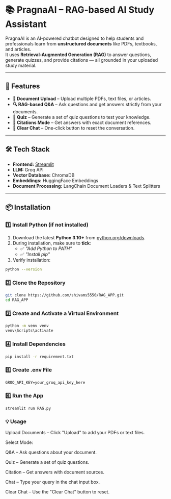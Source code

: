 # 📚 PragnaAI – RAG-based AI Study Assistant

PragnaAI is an AI-powered chatbot designed to help students and professionals learn from **unstructured documents** like PDFs, textbooks, and articles.  
It uses **Retrieval-Augmented Generation (RAG)** to answer questions, generate quizzes, and provide citations — all grounded in your uploaded study material.

---

## 🚀 Features

- **📂 Document Upload** – Upload multiple PDFs, text files, or articles.
- **🔍 RAG-based Q&A** – Ask questions and get answers strictly from your documents.
- **📝 Quiz** – Generate a set of quiz questions to test your knowledge.
- **📑 Citations Mode** – Get answers with exact document references.
- **🧹 Clear Chat** – One-click button to reset the conversation.
---

## 🛠️ Tech Stack

- **Frontend:** [Streamlit](https://streamlit.io/)  
- **LLM:** Groq API  
- **Vector Database:** ChromaDB  
- **Embeddings:** HuggingFace Embeddings  
- **Document Processing:** LangChain Document Loaders & Text Splitters  

---

## 📦 Installation

### 1️⃣ Install Python (if not installed)

1. Download the latest **Python 3.10+** from [python.org/downloads](https://www.python.org/downloads/).  
2. During installation, make sure to **tick**:
   - ✅ *"Add Python to PATH"*  
   - ✅ *"Install pip"*
3. Verify installation:
```bash
python --version
```

### 2️⃣ Clone the Repository
```bash
git clone https://github.com/shivams5550/RAG_APP.git
cd RAG_APP
```

### 3️⃣ Create and Activate a Virtual Environment
```cmd
python -m venv venv
venv\Scripts\activate
```

### 4️⃣ Install Dependencies
```cmd
pip install -r requirement.txt
```

### 5️⃣ Create .env File
```cmd
GROQ_API_KEY=your_groq_api_key_here
```

### 6️⃣ Run the App
```cmd
streamlit run RAG.py
```


### 💡 Usage

Upload Documents – Click "Upload" to add your PDFs or text files.

Select Mode:

Q&A – Ask questions about your document.

Quiz – Generate a set of quiz questions.

Citation – Get answers with document sources.

Chat – Type your query in the chat input box.

Clear Chat – Use the "Clear Chat" button to reset.










